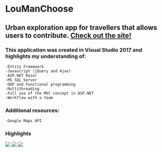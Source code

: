 # LouManChoose
## Urban exploration app for travellers that allows users to contribute. [Check out the site!](http://sherlockurbansleuth.azurewebsites.net/)
### This application was created in Visual Studio 2017 and highlights my understanding of:
    -Entity Framework 
    -Javascript (jQuery and Ajax)
    -ASP.NET Razor
    -MS SQL Server 
    -OOP and Functional programming
    -Multithreading
    -Full use of the MVC concept in ASP.NET
    -Workflow with a team
    
### Additional resources:
    -Google Maps API
### Highlights
![](https://github.com/pmaharana/Sherlock/blob/dev/Docs/sherlock1.gif?raw=true)
![](https://github.com/pmaharana/Sherlock/blob/dev/Docs/sherlock2.gif?raw=true)
![](https://github.com/pmaharana/Sherlock/blob/dev/Docs/sherlock3.gif?raw=true)
